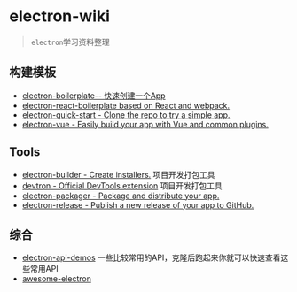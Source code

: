 # electron-wiki

> `electron`学习资料整理


## 构建模板

- [electron-boilerplate-- 快速创建一个App](https://github.com/sindresorhus/electron-boilerplate)
- [electron-react-boilerplate based on React and webpack.](https://github.com/electron-react-boilerplate/electron-react-boilerplate)
- [electron-quick-start - Clone the repo to try a simple app.](https://github.com/electron/electron-quick-start)
- [electron-vue - Easily build your app with Vue and common plugins.](https://github.com/SimulatedGREG/electron-vue)


## Tools

- [electron-builder - Create installers.](https://github.com/electron-userland/electron-builder) 项目开发打包工具
- [devtron - Official DevTools extension](https://github.com/electron/devtron) 项目开发打包工具
- [electron-packager - Package and distribute your app.](https://github.com/electron-userland/electron-packager)
- [electron-release - Publish a new release of your app to GitHub.](https://github.com/jenslind/electron-release)

## 综合

- [electron-api-demos](https://github.com/electron/electron-api-demos) 一些比较常用的API，克隆后跑起来你就可以快速查看这些常用API
- [awesome-electron](https://github.com/sindresorhus/awesome-electron)
